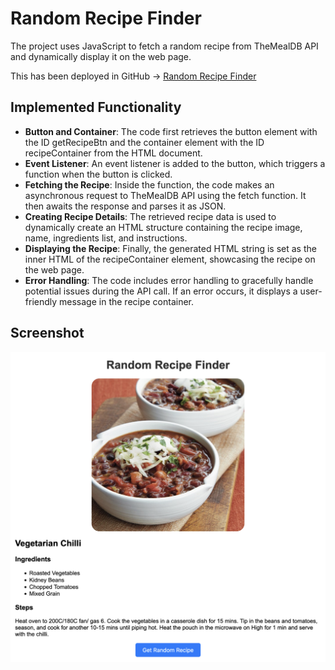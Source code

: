 # Random Recipe Finder
The project uses JavaScript to fetch a random recipe from TheMealDB API and dynamically display it on the web page. 

This has been deployed in GitHub -> [Random Recipe Finder](https://revou-fsse-5.github.io/module-3-sutoro/)



## Implemented Functionality
- **Button and Container**: The code first retrieves the button element with the ID getRecipeBtn and the container element with the ID recipeContainer from the HTML document.
- **Event Listener**: An event listener is added to the button, which triggers a function when the button is clicked.
- **Fetching the Recipe**: Inside the function, the code makes an asynchronous request to TheMealDB API using the fetch function. It then awaits the response and parses it as JSON.
- **Creating Recipe Details**: The retrieved recipe data is used to dynamically create an HTML structure containing the recipe image, name, ingredients list, and instructions.
- **Displaying the Recipe**: Finally, the generated HTML string is set as the inner HTML of the recipeContainer element, showcasing the recipe on the web page.
- **Error Handling**: The code includes error handling to gracefully handle potential issues during the API call. If an error occurs, it displays a user-friendly message in the recipe container.
## Screenshot
![screenshot](screenshot.png)


